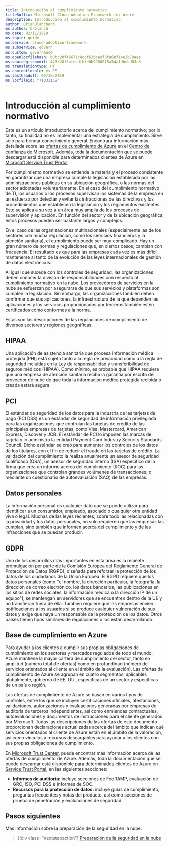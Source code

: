 ```yaml
---
title: Introducción al cumplimiento normativo
titleSuffix: Microsoft Cloud Adoption Framework for Azure
description: Introducción al cumplimiento normativo
author: BrianBlanchard
ms.author: brblanch
ms.date: 02/11/2019
ms.topic: guide
ms.service: cloud-adoption-framework
ms.subservice: govern
ms.custom: governance
ms.openlocfilehash: b0bc28f46671c4ccf62bba9f3fa68f14e2b79aee
ms.sourcegitcommit: 443c28f3afeedfbfe8b9980875a54afdbebd83a8
ms.translationtype: HT
ms.contentlocale: es-ES
ms.lasthandoff: 09/16/2019
ms.locfileid: "71031152"
---
```

# <a name="introduction-to-regulatory-compliance"></a>Introducción al cumplimiento normativo

Este es un artículo introductorio acerca del cumplimiento normativo; por lo tanto, su finalidad no es implementar una estrategia de cumplimiento. Sirve solo para brindar conocimiento general. Encontrará información más detallada sobre las [ofertas de cumplimiento de Azure](https://aka.ms/allcompliance) en el [Centro de confianza de Microsoft](https://www.microsoft.com/trustcenter/default.aspx). Además, toda la documentación que se puede descargar está disponible para determinados clientes de Azure en [Microsoft Service Trust Portal](https://servicetrust.microsoft.com).

Por cumplimiento normativo se entiende la materia y el proceso consistente en garantizar que una empresa cumple la legislación establecida por las administraciones públicas en su ubicación geográfica, o las normas del sector adoptadas voluntariamente. En el caso del cumplimiento normativo de TI, los usuarios o los procesos supervisan los sistemas de la empresa en un esfuerzo por detectar y evitar las infracciones de las directivas y los procedimientos que establecen la legislación y los reglamentos existentes. Esto se aplica a su vez a un área muy amplia de los procesos de supervisión y aplicación. En función del sector y de la ubicación geográfica, estos procesos pueden ser bastante largos y complejos.

En el caso de las organizaciones multinacionales (especialmente las de los sectores con mucha regulación, como los servicios financieros y la atención sanitaria), el cumplimiento puede ser muy complicado. Hay un gran número de normas y regulaciones que, en ciertos casos, cambian con frecuencia. El resultado es que para las empresas cada vez es más difícil mantenerse al tanto de la evolución de las leyes internacionales de gestión de datos electrónicos.

Al igual que sucede con los controles de seguridad, las organizaciones deben conocer la división de responsabilidades con respecto al cumplimiento normativo en la nube. Los proveedores de servicios en la nube se esfuerzan por asegurarse de que sus servicios y plataformas son cumplen la legislación. Sin embargo, las organizaciones también deben confirmar que sus aplicaciones, la infraestructura de la que dependen las aplicaciones y los servicios proporcionados por terceros también estén certificados como conformes a la norma.

Estas son las descripciones de las regulaciones de cumplimiento de diversos sectores y regiones geográficas:

## <a name="hipaa"></a>HIPAA

Una aplicación de asistencia sanitaria que procesa información médica protegida (PHI) está sujeta tanto a la regla de privacidad como a la regla de seguridad incluidas en la Ley de responsabilidad y transferibilidad de seguros médicos (HIPAA). Como mínimo, es probable que HIPAA requiera que una empresa de atención sanitaria reciba la garantía por escrito del proveedor de nube de que toda la información médica protegida recibida o creada estará segura.

## <a name="pci"></a>PCI

El estándar de seguridad de los datos para la industria de las tarjetas de pago (PCI DSS) es un estándar de seguridad de información privilegiada para las organizaciones que controlan las tarjetas de crédito de las principales empresas de tarjetas, como Visa, Mastercard, American Express, Discover y JCB. El estándar de PCI lo imponen las marcas de tarjeta y lo administra la entidad Payment Card Industry Security Standards Council. Dicho estándar se creó para aumentar los controles de los datos de los titulares, con el fin de reducir el fraude en las tarjetas de crédito. La validación del cumplimiento la realiza anualmente un asesor de seguridad cualificado (QSA), un asesor de seguridad interno (ISA) específico de la firma que crea un informe acerca del cumplimiento (ROC) para las organizaciones que controlan grandes volúmenes de transacciones, o mediante un cuestionario de autoevaluación (SAQ) de las empresas.

## <a name="personal-data"></a>Datos personales

La información personal es cualquier dato que se puede utilizar para identificar a un consumidor, empleado, asociado o cualquier otra entidad viva o legal. Muchas de las leyes recientes, sobre todo las relacionadas con la privacidad y los datos personales, no solo requieren que las empresas las cumplan, sino también que informen acerca del cumplimiento y de las infracciones que se puedan producir.

## <a name="gdpr"></a>GDPR

Uno de los desarrollos más importantes en esta área es la reciente promulgación por parte de la Comisión Europea del Reglamento General de Protección de Datos (RGPD), diseñada para reforzar la protección de los datos de los ciudadanos de la Unión Europea. El RGPD requiere que los datos personales (como "el nombre, la dirección particular, la fotografía, la dirección de correo electrónico, los datos bancarios, las publicaciones en los sitios de redes sociales, la información médica o la dirección IP de un equipo"), se mantengan en servidores que se encuentren dentro de la UE y no transfieran fuera de ella. También requiere que las empresas envíen notificaciones a los usuarios si se produce cualquier vulneración de sus datos y exige que haya un responsable de la protección de los datos. Otros países tienen tipos similares de regulaciones o los están desarrollando.

## <a name="compliant-foundation-in-azure"></a>Base de cumplimiento en Azure

Para ayudar a los clientes a cumplir sus propias obligaciones de cumplimiento en los sectores y mercados regulados de todo el mundo, Azure mantiene la mayor cartera de cumplimiento del sector, tanto en amplitud (número total de ofertas) como en profundidad (número de servicios orientados al cliente en el ámbito de la evaluación). Las ofertas de cumplimiento de Azure se agrupan en cuatro segmentos: aplicables globalmente, gobierno de EE. UU., específicas de un sector y específicas de un país o región.

Las ofertas de cumplimiento de Azure se basan en varios tipos de controles, entre los que se incluyen certificaciones oficiales, atestaciones, validaciones, autorizaciones y evaluaciones generadas por empresas de auditoría de terceros independientes, así como enmiendas contractuales, autoevaluaciones y documentos de instrucciones para el cliente generados por Microsoft. Todas las descripciones de las ofertas de este documento proporcionan declaraciones actualizadas acerca del ámbito que indican qué servicios orientados al cliente de Azure están en el ámbito de la valoración, así como vínculos a recursos descargables para ayudar a los clientes con sus propias obligaciones de cumplimiento.

En [Microsoft Trust Center](https://www.microsoft.com/trustcenter/compliance/complianceofferings), puede encontrar más información acerca de las ofertas de cumplimiento de Azure. Además, toda la documentación que se puede descargar está disponible para determinados clientes de Azure en [Service Trust Portal](https://servicetrust.microsoft.com), en las siguientes secciones:

- **Informes de auditoría:** incluye secciones de FedRAMP, evaluación de GRC, ISO, PCI DSS e informes de SOC.
- **Recursos para la protección de datos:** incluye guías de cumplimiento, preguntas frecuentes y notas del producto, así como secciones de prueba de penetración y evaluaciones de seguridad.

## <a name="next-steps"></a>Pasos siguientes

Más información sobre la preparación de la seguridad en la nube.

> [!div class="nextstepaction"]
> [Preparación de la seguridad en la nube](./cloud-security-readiness.md)
